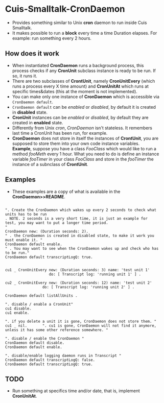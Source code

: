 # Cuis-Smalltalk-CronDaemon

* Provides something similar to Unix **cron** daemon to run inside Cuis Smalltalk.
* It makes possible to run a **block** every time a time Duration elapses. For example: run something every 2 hours.

## How does it work

* When instantiated **CronDaemon**  runs a background process, this process checks if any **CronUnit** subclass
  instance is ready to be run. If so, it runs it.
* There are two subclasses of **CrontUnit**, namely **CronUnitEvery** (which runs a process every X time amount) and
  **CronUnitAt** which runs at specific times&dates (this at the moment is not implemented).
* You can make only one instance of **CronDaemon** which is accessible via `CronDaemon default`.
* `CronDaemon default` can be *enabled* or *disabled*, by default it is created in **disabled** state. 
* **CronUnit** instances can be *enabled* or *disabled*, by default they are created in **enabled** state.
* Differently from Unix *cron*, *CronDaemon* isn't stateless. It remembers last time a CronUnit has been run, for example.
* **CronDaemon** does not store in itself the instances of **CrontUnit**, you are supposed to store them
  into your own code instance variables. **Example**, suppose you have a class *FooClass* which would like to run 
  a method *fooMeth* every 1 hour. What you need to do is define an instance variable *fooTimer* in your class *FooClass*
  and store in the *fooTimer* the instance of a subnclass of **CrontUnit**.

## Examples 

* These examples are a copy of what is available in the **CronDaemon>>README**. 
```smalltalk 
		
". Create the CronDaemon which wakes up every 2 seconds to check what units has to be run
. NOTE. 2 seconds is a very short time, it is just an example for test, you may want to put a longer time period.
"
CronDaemon new: (Duration seconds: 2).
" . the CronDaemon is created in disabled state, to make it work you must enable it. "
CronDaemon default enable. 
" . You may want to see when the CronDaemon wakes up and check who has to be run."
CronDaemon default transcriptLogQ: true. 	
		
				
cu1 _ CronUnitEvery new: (Duration seconds: 3) name: 'test unit 1' 
				    do: [ Transcript log: 'running unit 1' ] .
		
cu2 _ CronUnitEvery new: (Duration seconds: 12) name: 'test unit 2' 
				 do: [ Transcript log: 'running unit 2' ] .

CronDaemon default listAllUnits . 

". disable / enable a CronUnit"
cu1 disable. 
cu1 enable.

". if you delete a unit it is gone, CronDaemon does not store them. "
cu1 _ nil.       ". cu1 is gone, CronDaemon will not find it anymore, unless it has some other reference somewhere. "

". disable / enable the CronDaemon "
CronDaemon default disable. 
CronDaemon default enable. 

". disable/enable logging daemon runs in Transcript " 
CronDaemon default transcriptLogQ: false. 
CronDaemon default transcriptLogQ: true. 
```



## TODO 
* Run something at specifics time and/or date, that is, implement **CronUnitAt**.


